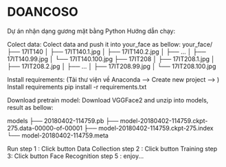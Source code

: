 # DOANCOSO
Dự án nhận dạng gương mặt bằng Python Hướng dẫn chạy:

Colect data: Colect data and push it into your_face as bellow:
your_face/ ├── 17IT140 │ ├── 17IT140.1.jpg │ ├── 17IT140.2.jpg │ ├── ... │ ├── 17IT140.99.jpg │ └── 17IT140.100.jpg ├── 17IT208 │ ├── 17IT208.1.jpg │ ├── 17IT208.2.jpg │ ├── ... │ ├── 17IT208.99.jpg │ └── 17IT208.100.jpg

Install requirements: (Tải thư viện về Anaconda --> Create new project --> ) Install requirements pip install -r requirements.txt

Download pretrain model: Download VGGFace2 and unzip into models, result as bellow:

models ├── 20180402-114759.pb ├── model-20180402-114759.ckpt-275.data-00000-of-00001 ├── model-20180402-114759.ckpt-275.index └── model-20180402-114759.meta

Run step 1 : Click button Data Collection step 2 : Click button Training step 3: Click button Face Recognition step 5 : enjoy...
